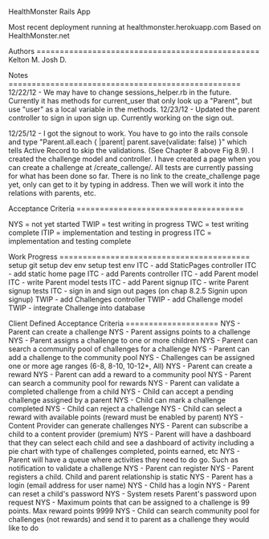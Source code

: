 HealthMonster Rails App

Most recent deployment running at healthmonster.herokuapp.com
Based on HealthMonster.net

Authors ================================================
  Kelton M.
  Josh D.

Notes ==================================================
12/22/12 - We may have to change sessions_helper.rb in 
  the future.  Currently it has methods for current_user
  that only look up a "Parent", but use "user" as a local
  variable in the methods. 
12/23/12 - Updated the parent controller to sign in upon sign up. Currently working on the sign out.

12/25/12 - I got the signout to work. You have to go into the rails console and type "Parent.all.each { |parent| parent.save(validate: false) }" which tells Active Record to skip the validations. (See Chapter 8 above Fig 8.9). I created the challenge model and controller. I have created a page when you can create a challenge at /create_callenge/. All tests are currently passing for what has been done so far. There is no link to the create_challenge page yet, only can get to it by typing in address. Then we will work it into the relations with parents, etc. 

Acceptance Criteria ====================================

NYS  = not yet started
TWIP = test writing in progress
TWC  = test writing complete
ITIP = implementation and testing in progress
ITC  = implementation and testing complete

Work Progress =========================================
setup git
setup dev env
setup test env
ITC  - add StaticPages controller
ITC  - add static home page
ITC  - add Parents controller
ITC  - add Parent model
ITC  - write Parent model tests
ITC  - add Parent signup
ITC  - write Parent signup tests
ITC - sign in and sign out pages (on chap 8.2.5 Signin upon signup)
TWIP  - add Challenges controller
TWIP  - add Challenge model
TWIP  - integrate Challenge into database

Client Defined Acceptance Criteria ====================
NYS  - Parent can create a challenge
NYS  - Parent assigns points to a challenge
NYS  - Parent assigns a challenge to one or more children
NYS  - Parent can search a community pool of challenges for a challenge
NYS  - Parent can add a challenge to the community pool
NYS  - Challenges can be assigned one or more age ranges (6-8, 8-10, 10-12+, All)
NYS  - Parent can create a reward
NYS  - Parent can add a reward to a community pool
NYS  - Parent can search a community pool for rewards
NYS  - Parent can validate a completed challenge from a child
NYS  - Child can accept a pending challenge assigned by a parent
NYS  - Child can mark a challenge completed
NYS  - Child can reject a challenge
NYS  - Child can select a reward with available points (reward must be enabled by parent)
NYS  - Content Provider can generate challenges
NYS  - Parent can subscribe a child to a content provider (premium)
NYS  - Parent will have a dashboard that they can select each child and see a dashboard of activity including a pie chart with type of challenges completed, points earned, etc
NYS  - Parent will have a queue where activities they need to do go. Such as notification to validate a challenge
NYS  - Parent can register
NYS  - Parent registers a child. Child and parent relationship is static
NYS  - Parent has a login (email address for user name)
NYS  - Child has a login
NYS  - Parent can reset a child's password
NYS  - System resets Parent's password upon request
NYS  - Maximum points that can be assigned to a challenge is 99 points. Max reward points 9999
NYS  - Child can search community pool for challenges (not rewards) and send it to parent as a challenge they would like to do